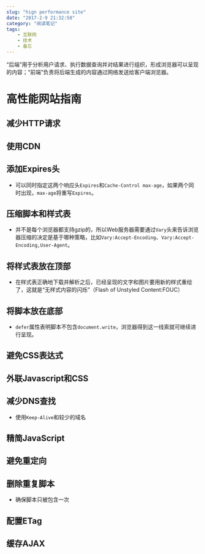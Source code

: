 ```yaml
---
slug: "hign performance site"
date: "2017-2-9 21:32:58"
category: "阅读笔记"
tags:
    - 互联网
    - 技术
    - 备忘
---
```

“后端”用于分析用户请求、执行数据查询并对结果进行组织，形成浏览器可以呈现的内容；“前端”负责将后端生成的内容通过网络发送给客户端浏览器。

# 高性能网站指南

## 减少HTTP请求

## 使用CDN

## 添加Expires头

- 可以同时指定这两个响应头`Expires`和`Cache-Control max-age`，如果两个同时出现，`max-age`将重写`Expires`。

## 压缩脚本和样式表

- 并不是每个浏览器都支持gzip的，所以Web服务器需要通过`Vary`头来告诉浏览器压缩的决定是基于哪种策略，比如`Vary:Accept-Encoding`、`Vary:Accept-Encoding,User-Agent`。

## 将样式表放在顶部

- 在样式表正确地下载并解析之后，已经呈现的文字和图片要用新的样式重绘了，这就是“无样式内容的闪烁”（Flash of Unstyled Content:FOUC）

## 将脚本放在底部

- `defer`属性表明脚本不包含`document.write`，浏览器得到这一线索就可继续进行呈现。

## 避免CSS表达式

## 外联Javascript和CSS

## 减少DNS查找

- 使用`Keep-Alive`和较少的域名

## 精简JavaScript

## 避免重定向

## 删除重复脚本

- 确保脚本只被包含一次

## 配置ETag

## 缓存AJAX

